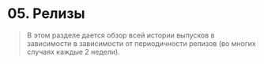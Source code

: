 # 05. Релизы

> В этом разделе дается обзор всей истории выпусков в зависимости в зависимости от периодичности релизов (во многих случаях каждые 2 недели).
